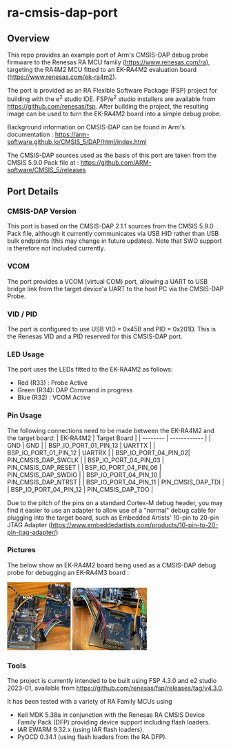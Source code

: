 # ra-cmsis-dap-port

## Overview

This repo provides an example port of Arm's CMSIS-DAP debug probe firmware to the Renesas RA MCU family (https://www.renesas.com/ra), targeting the RA4M2 MCU fitted to an EK-RA4M2 evaluation board (https://www.renesas.com/ek-ra4m2). 

The port is provided as an RA Flexible Software Package (FSP) project for building with the e<sup>2</sup> studio IDE.  FSP/e<sup>2</sup> studio installers are available from https://github.com/renesas/fsp. After building the project, the resulting image can be used to turn the EK-RA4M2 board into a simple debug probe.

Background information on CMSIS-DAP can be found in Arm's documentation : https://arm-software.github.io/CMSIS_5/DAP/html/index.html

The CMSIS-DAP sources used as the basis of this port are taken from the CMSIS 5.9.0 Pack file at : https://github.com/ARM-software/CMSIS_5/releases

## Port Details

### CMSIS-DAP Version
This port is based on the CMSIS-DAP 2.1.1 sources from the CMSIS 5.9.0 Pack file, although it currently communicates via USB HID rather than USB bulk endpoints (this may change in future updates). Note that SWO support is therefore not included currently.

### VCOM
The port provides a VCOM (virtual COM) port, allowing a UART to USB bridge link from the target device'a UART to the host PC via the CMSIS-DAP Probe.

### VID / PID 
The port is configured to use USB VID = 0x45B and PID = 0x201D. This is the Renesas VID and a PID reserved for this CMSIS-DAP port.

### LED Usage
The port uses the LEDs fitted to the EK-RA4M2 as follows:
* Red (R33) : Probe Active
* Green (R34): DAP Command in progress
* Blue (R32) : VCOM Active

### Pin Usage
The following connections need to be made between the EK-RA4M2 and the target board:
| EK-RA4M2 | Target Board |
| -------- | ------------ |
| GND | GND |
| BSP_IO_PORT_01_PIN_13 | UARTTX |
| BSP_IO_PORT_01_PIN_12 | UARTRX |
| BSP_IO_PORT_04_PIN_02| PIN_CMSIS_DAP_SWCLK |
| BSP_IO_PORT_04_PIN_03 | PIN_CMSIS_DAP_RESET |
| BSP_IO_PORT_04_PIN_06 | PIN_CMSIS_DAP_SWDIO |
| BSP_IO_PORT_04_PIN_10 | PIN_CMSIS_DAP_NTRST |
| BSP_IO_PORT_04_PIN_11	| PIN_CMSIS_DAP_TDI |
| BSP_IO_PORT_04_PIN_12	| PIN_CMSIS_DAP_TDO |

Due to the pitch of the pins on a standard Cortex-M debug header, you may find it easier to use an adapter to allow use of a "normal" debug cable for plugging into the target board, such as Embedded Artists' 10-pin to 20-pin JTAG Adapter (https://www.embeddedartists.com/products/10-pin-to-20-pin-jtag-adapter/)

### Pictures
The below show an EK-RA4M2 board being used as a CMSIS-DAP debug probe for debugging an EK-RA4M3 board :

[![EK-RA4M2 in use as a CMSIS-DAP Probe #1](/pics/ProbeConnections_1-sm.jpg)](/pics/ProbeConnections_1.jpg) [![EK-RA4M2 in use as a CMSIS-DAP Probe #2](/pics/ProbeConnections_2-sm.jpg)](/pics/ProbeConnections_2.jpg)

### Tools
The project is currently intended to be built using FSP 4.3.0 and e2 studio 2023-01, available from https://github.com/renesas/fsp/releases/tag/v4.3.0.

It has been tested with a variety of RA Family MCUs using 
* Keil MDK 5.38a in conjunction with the Renesas RA CMSIS Device Family Pack (DFP) providing device support including flash loaders.
* IAR EWARM 9.32.x (using IAR flash loaders).
* PyOCD 0.34.1 (using flash loaders from the RA DFP).



